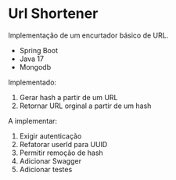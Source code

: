 # Url Shortener

Implementação de um encurtador básico de URL.

- Spring Boot
- Java 17
- Mongodb

Implementado: 
1) Gerar hash a partir de um URL
2) Retornar URL orginal a partir de um hash

A implementar:

1) Exigir autenticação
2) Refatorar userId para UUID
3) Permitir remoção de hash
4) Adicionar Swagger
5) Adicionar testes
